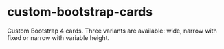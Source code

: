 # custom-bootstrap-cards
Custom Bootstrap 4 cards. Three variants are available: wide, narrow with fixed or narrow with variable height.
